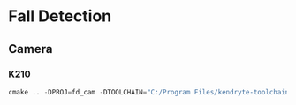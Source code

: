 # Fall Detection

## Camera

### K210

```python
cmake .. -DPROJ=fd_cam -DTOOLCHAIN="C:/Program Files/kendryte-toolchain/bin" -G "Unix Makefiles"
````
